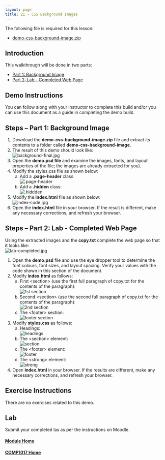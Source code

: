 ```yaml
---
layout: page
title: 21 - CSS Background Images
---
```

The following file is required for this lesson:
* [demo-css-background-image.zip](files/demo-css-background-image.zip)

## Introduction
This walkthrough will be done in two parts:
* [Part 1: Background Image](#part1)
* [Part 2: Lab - Completed Web Page](#part2)

## Demo Instructions
You can follow along with your instructor to complete this build and/or you can use this document as a guide in completing the demo build.

## Steps – <a id="part1">Part 1</a>: Background Image
1.	Download the **demo-css-background-image.zip** file and extract its contents to a folder called **demo-css-background-image**.
2.	The result of this demo should look like:<br>
![background-final.jpg](files/background-final.jpg)
3.	Open the **demo.psd file** and examine the images, fonts, and layout properties of the file; the images are already extracted for you).
4.	Modify the styles.css file as shown below:<br>
    <ol type="a">
        <li>Add a <b>.page-header</b> class:<br>
        <img src="files/css-styles-a.jpg" alt=".page-header">
        </li>
        <li>Add a <b>.hidden</b> class:<br>
        <img src="files/css-styles-b.jpg" alt=".hiddden">
        </li>
    </ol>
5.	Modify the **index.html** file as shown below:<br>
![index-code.jpg](files/index-code.jpg)
6.	Open the **index.html** file in your browser. If the result is different, make any necessary corrections, and refresh your browser.

## Steps – <a id="part2">Part 2</a>: Lab - Completed Web Page
Using the extracted images and the **copy.txt** complete the web page so that it looks like:<br>
![lab-completed.jpg](files/lab-completed.jpg)
1.	Open the **demo.psd** file and use the eye dropper tool to determine the font colours, font sizes, and layout spacing. Verify your values with the code shown in this section of the document.
2.	Modify **index.html** as follows:<br>
    <ol type="a">
        <li>First &lt;section&gt; (use the first full paragraph of copy.txt for the contents of the paragraph):<br>
        <img src="files/index-code-a.jpg" alt="1st section">
        </li>
        <li>Second &lt;section&gt; (use the second full paragraph of copy.txt for the contents of the paragraph):<br>
        <img src="files/index-code-b.jpg" alt="2nd section">
        </li>
        <li>The &lt;footer&gt; section:<br>
        <img src="files/index-code-c.jpg" alt="footer section">
        </li>
    </ol>
3.	Modify **styles.css** as follows:<br>
    <ol type="a">
        <li>Headings:<br>
        <img src="files/css-styles-c.jpg" alt="headings">
        </li>
        <li>The &lt;section&gt; element:<br>
        <img src="files/css-styles-d.jpg" alt="section">
        </li>
        <li>The &lt;footer&gt; element:<br>
        <img src="files/css-styles-e.jpg" alt="footer">
        </li>
        <li>The &lt;strong&gt; element:<br>
        <img src="files/css-styles-f.jpg" alt="strong">
        </li>
    </ol>
4.	Open **index.html** in your browser. If the results are different, make any necessary corrections, and refresh your browser.

## Exercise Instructions
There are no exercises related to this demo.

## Lab
Submit your completed las as per the instructions on Moodle.

#### [Module Home](../)
#### [COMP1017 Home](../../)